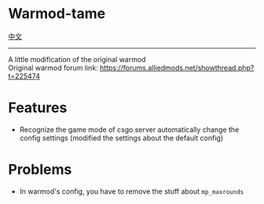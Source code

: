 # Warmod-tame
[中文](https://github.com/Robonyantame/Warmod-tame/blob/main/README_zh.md)

---  

A little modification of the original warmod  
Original warmod forum link: https://forums.alliedmods.net/showthread.php?t=225474

# Features
- Recognize the game mode of csgo server automatically change the config settings (modified the settings about the default config)

# Problems
- In warmod's config, you have to remove the stuff about `mp_maxrounds`

